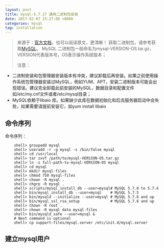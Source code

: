 ```yaml
---
layout: post
title: mysql-5.7.17 通用二进制包安装
date: 2017-02-07 15:27:00 +0800
categories: mysql
tag: installation
---
```

> 来源于：[官方文档](https://dev.mysql.com/doc/refman/5.7/en/binary-installation.html)，也可以阅读原文，更清晰！
    获取二进制包，请参考获取[MySQL](https://dev.mysql.com/doc/refman/5.7/en/getting-mysql.html)。
    MySQL 二进制包一般命名为mysql-VERSION-OS.tar.gz，VERSION代表版本号，OS表示操作系统版本；
>
>注意：
* 二进制安装和包管理器安装版本有冲突，建议卸载后再安装。如果之前使用操作系统包管理器安装过MySQL，例如YUM、APT，安装二进制版本可能会出现错误。建议完全卸载此前安装的MySQL，数据目录和配置文件如/etc/my.cnf文件或者/etc/mysql目录；
* MySQL依赖于libaio 库。如果缺少此库在数据初始化和后去服务器启动中会失败，如果需要请提前安装它，如yum install libaio
## 命令序列
命令序列：
```
    shell> groupadd mysql
    shell> useradd -r -g mysql -s /bin/false mysql
    shell> cd /usr/local
    shell> tar zxvf /path/to/mysql-VERSION-OS.tar.gz
    shell> ln -s full-path-to-mysql-VERSION-OS mysql
    shell> cd mysql
    shell> mkdir mysql-files
    shell> chmod 750 mysql-files
    shell> chown -R mysql .
    shell> chgrp -R mysql .
    shell> scripts/mysql_install_db --user=mysql# MySQL 5.7.0 to 5.7.4
    shell> bin/mysql_install_db --user=mysql    # MySQL 5.7.5
    shell> bin/mysqld --initialize --user=mysql # MySQL 5.7.6 and up
    shell> bin/mysql_ssl_rsa_setup              # MySQL 5.7.6 and up
    shell> chown -R root .
    shell> chown -R mysql data mysql-files
    shell> bin/mysqld_safe --user=mysql &
    # Next command is optional
    shell> cp support-files/mysql.server /etc/init.d/mysql.server
```
## 建立mysql用户

